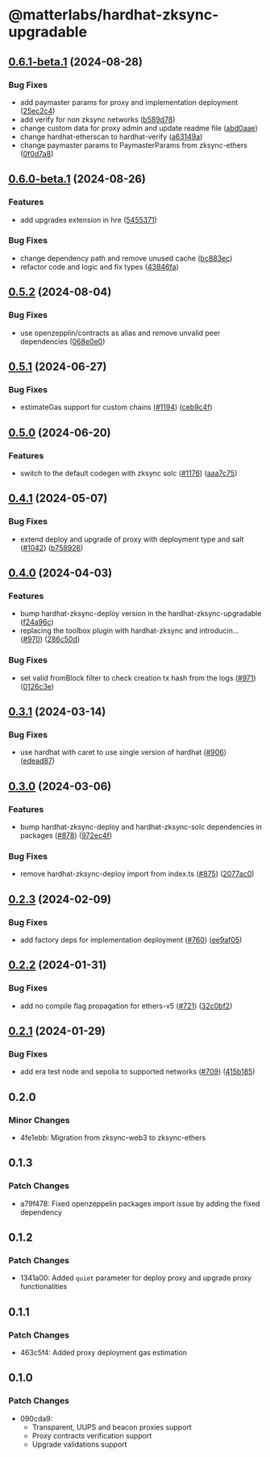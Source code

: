 # @matterlabs/hardhat-zksync-upgradable

## [0.6.1-beta.1](https://github.com/matter-labs/hardhat-zksync/compare/@matterlabs/hardhat-zksync-upgradable-v0.6.0-beta.1...@matterlabs/hardhat-zksync-upgradable-v0.6.1-beta.1) (2024-08-28)


### Bug Fixes

* add paymaster params for proxy and implementation deployment ([25ec2c4](https://github.com/matter-labs/hardhat-zksync/commit/25ec2c40c11447d4e6e63976e0d0dcc64d2e916a))
* add verify for non zksync networks ([b589d78](https://github.com/matter-labs/hardhat-zksync/commit/b589d78895ab6d7a4898bef954c9e7cb67c728d3))
* change custom data for proxy admin and update readme file ([abd0aae](https://github.com/matter-labs/hardhat-zksync/commit/abd0aaeb80063ed9b417af70538c01b067c8d4d5))
* change hardhat-etherscan to hardhat-verify ([a63149a](https://github.com/matter-labs/hardhat-zksync/commit/a63149a6d2a7e5aea2acc5b7c3f432821b4a3f4b))
* change paymaster params to PaymasterParams from zksync-ethers ([0f0d7a8](https://github.com/matter-labs/hardhat-zksync/commit/0f0d7a883191e4a7294db017fcd099caa3fcc2b6))

## [0.6.0-beta.1](https://github.com/matter-labs/hardhat-zksync/compare/@matterlabs/hardhat-zksync-upgradable-v0.5.2...@matterlabs/hardhat-zksync-upgradable-v0.6.0-beta.1) (2024-08-26)


### Features

* add upgrades extension in hre ([5455371](https://github.com/matter-labs/hardhat-zksync/commit/5455371ce2fc47eee3d0ccdc210a3b90356afdd4))


### Bug Fixes

* change dependency path and remove unused cache ([bc883ec](https://github.com/matter-labs/hardhat-zksync/commit/bc883ec9db923598a470e3c0682b5d3615764368))
* refactor code and logic and fix types ([43846fa](https://github.com/matter-labs/hardhat-zksync/commit/43846faa4d46aab40462053a2b342725095a574e))

## [0.5.2](https://github.com/matter-labs/hardhat-zksync/compare/@matterlabs/hardhat-zksync-upgradable-v0.5.1...@matterlabs/hardhat-zksync-upgradable-v0.5.2) (2024-08-04)


### Bug Fixes

* use openzepplin/contracts as alias and remove unvalid peer dependencies ([068e0e0](https://github.com/matter-labs/hardhat-zksync/commit/068e0e0c265fb3b4853727553b72c3be77dd75d8))

## [0.5.1](https://github.com/matter-labs/hardhat-zksync/compare/@matterlabs/hardhat-zksync-upgradable-v0.5.0...@matterlabs/hardhat-zksync-upgradable-v0.5.1) (2024-06-27)


### Bug Fixes

* estimateGas support for custom chains ([#1194](https://github.com/matter-labs/hardhat-zksync/issues/1194)) ([ceb9c4f](https://github.com/matter-labs/hardhat-zksync/commit/ceb9c4f1dc0fbb33b42acfa480f7012d86501c40))

## [0.5.0](https://github.com/matter-labs/hardhat-zksync/compare/@matterlabs/hardhat-zksync-upgradable-v0.4.1...@matterlabs/hardhat-zksync-upgradable-v0.5.0) (2024-06-20)


### Features

* switch to the default codegen with zksync solc ([#1176](https://github.com/matter-labs/hardhat-zksync/issues/1176)) ([aaa7c75](https://github.com/matter-labs/hardhat-zksync/commit/aaa7c75a1c8094d52d880f8c14d3e6bdca28b07f))

## [0.4.1](https://github.com/matter-labs/hardhat-zksync/compare/@matterlabs/hardhat-zksync-upgradable-v0.4.0...@matterlabs/hardhat-zksync-upgradable-v0.4.1) (2024-05-07)


### Bug Fixes

* extend deploy and upgrade of proxy with deployment type and salt ([#1042](https://github.com/matter-labs/hardhat-zksync/issues/1042)) ([b758926](https://github.com/matter-labs/hardhat-zksync/commit/b758926507e8ade096603ed0db2cb99eaefcc0dd))

## [0.4.0](https://github.com/matter-labs/hardhat-zksync/compare/@matterlabs/hardhat-zksync-upgradable-v0.3.1...@matterlabs/hardhat-zksync-upgradable-v0.4.0) (2024-04-03)


### Features

* bump hardhat-zksync-deploy version in the hardhat-zksync-upgradable ([f24a96c](https://github.com/matter-labs/hardhat-zksync/commit/f24a96cd154a59803b8e467918719821572ca529))
* replacing the toolbox plugin with hardhat-zksync and introducin… ([#970](https://github.com/matter-labs/hardhat-zksync/issues/970)) ([286c50d](https://github.com/matter-labs/hardhat-zksync/commit/286c50dc3ea36ff1ca277c07c8cb66200e625fc2))


### Bug Fixes

* set valid fromBlock filter to check creation tx hash from the logs ([#971](https://github.com/matter-labs/hardhat-zksync/issues/971)) ([0126c3e](https://github.com/matter-labs/hardhat-zksync/commit/0126c3ee94ef6503a50bffb0db6a8e1c3ef791fe))

## [0.3.1](https://github.com/matter-labs/hardhat-zksync/compare/@matterlabs/hardhat-zksync-upgradable-v0.3.0...@matterlabs/hardhat-zksync-upgradable-v0.3.1) (2024-03-14)


### Bug Fixes

* use hardhat with caret to use single version of hardhat ([#906](https://github.com/matter-labs/hardhat-zksync/issues/906)) ([edead87](https://github.com/matter-labs/hardhat-zksync/commit/edead87ed1f2e0d495918fe8b8a68d0e378b76b0))

## [0.3.0](https://github.com/matter-labs/hardhat-zksync/compare/@matterlabs/hardhat-zksync-upgradable-v0.2.3...@matterlabs/hardhat-zksync-upgradable-v0.3.0) (2024-03-06)


### Features

* bump hardhat-zksync-deploy and hardhat-zksync-solc dependencies in packages ([#878](https://github.com/matter-labs/hardhat-zksync/issues/878)) ([972ec4f](https://github.com/matter-labs/hardhat-zksync/commit/972ec4f44fca7619182ae3400cf209e50a45905a))


### Bug Fixes

* remove hardhat-zksync-deploy import from index.ts ([#875](https://github.com/matter-labs/hardhat-zksync/issues/875)) ([2077ac0](https://github.com/matter-labs/hardhat-zksync/commit/2077ac0e3d6801ddff8d6e072a816458e60087fd))

## [0.2.3](https://github.com/matter-labs/hardhat-zksync/compare/@matterlabs/hardhat-zksync-upgradable-v0.2.2...@matterlabs/hardhat-zksync-upgradable-v0.2.3) (2024-02-09)


### Bug Fixes

* add factory deps for implementation deployment ([#760](https://github.com/matter-labs/hardhat-zksync/issues/760)) ([ee9af05](https://github.com/matter-labs/hardhat-zksync/commit/ee9af05e7f37ef7e14e9e8cda2112306c2af9fb1))

## [0.2.2](https://github.com/matter-labs/hardhat-zksync/compare/@matterlabs/hardhat-zksync-upgradable-v0.2.1...@matterlabs/hardhat-zksync-upgradable-v0.2.2) (2024-01-31)


### Bug Fixes

* add no compile flag propagation for ethers-v5 ([#721](https://github.com/matter-labs/hardhat-zksync/issues/721)) ([32c0bf2](https://github.com/matter-labs/hardhat-zksync/commit/32c0bf227d8c3011cc0910e01cb33deba88b4125))

## [0.2.1](https://github.com/matter-labs/hardhat-zksync/compare/@matterlabs/hardhat-zksync-upgradable@0.2.0...@matterlabs/hardhat-zksync-upgradable-v0.2.1) (2024-01-29)


### Bug Fixes

* add era test node and sepolia to supported networks ([#709](https://github.com/matter-labs/hardhat-zksync/issues/709)) ([415b185](https://github.com/matter-labs/hardhat-zksync/commit/415b185182028d96ddce13a76c718290f2568f62))

## 0.2.0

### Minor Changes

- 4fe1ebb: Migration from zksync-web3 to zksync-ethers

## 0.1.3

### Patch Changes

- a79f478: Fixed openzeppelin packages import issue by adding the fixed dependency

## 0.1.2

### Patch Changes

- 1341a00: Added `quiet` parameter for deploy proxy and upgrade proxy functionalities

## 0.1.1

### Patch Changes

- 463c5f4: Added proxy deployment gas estimation

## 0.1.0

### Patch Changes

- 090cda9:
  - Transparent, UUPS and beacon proxies support
  - Proxy contracts verification support
  - Upgrade validations support

